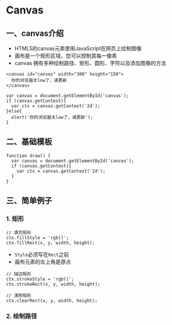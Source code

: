 # Canvas
## 一、canvas介绍
+ HTML5的canvas元素使用JavaScript在网页上绘制图像
+ 画布是一个矩形区域，您可以控制其每一像素
+ canvas 拥有多种绘制路径、矩形、圆形、字符以及添加图像的方法
```
<canvas id="canvas" width="300" height="150">
  你的浏览器太low了，请更新
</canvas>
```
```
var canvas = document.getElementById('canvas');
if (canvas.getContext){
  var ctx = canvas.getContext('2d');
}else{
  elert('你的浏览器太low了，请更新');
}
```
## 二、基础模板
```
function draw() {
  var canvas = document.getElementById('canvas');
  if (canvas.getContext){
    var ctx = canvas.getContext('2d');
  }
}
```
## 三、简单例子
### 1. 矩形
```
// 填充矩形
ctx.fillStyle = 'rgb()';
ctx.fillRect(x, y, width, height);
```
+ `Style`必须写在`Rect`之前
+ 画布元素的左上角是原点

```
// 描边矩形
ctx.strokeStyle = 'rgb()';
ctx.strokeRect(x, y, width, height);
```
```
// 清除矩形
ctx.clearRect(x, y, width, height);
```
### 2. 绘制路径
